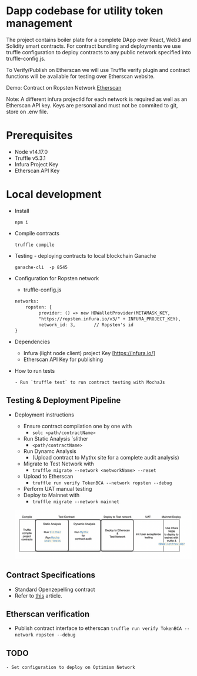 <!-- @format -->

# Dapp codebase for utility token management

The project contains boiler plate for a complete DApp over React, Web3 and Solidity smart contracts. For contract bundling and deployments we use truffle configuration to deploy contracts to any public network specified into truffle-config.js.

To Verify/Publish on Etherscan we will use Truffle verify plugin and contract functions will be available for testing over Etherscan website.

Demo: Contract on Ropsten Network [Etherscan](https://ropsten.etherscan.io/token/0xBD268AD65620B697d46D7d5b8DEEC93228af1b12)

Note: A different infura projectId for each network is required as well as an Etherscan API key. Keys are personal and must not be commited to git, store on .env file.

# Prerequisites

- Node v14.17.0
- Truffle v5.3.1
- Infura Project Key
- Etherscan API Key

# Local development

- Install
  ```console
  npm i
  ```
- Compile contracts

  ```console
  truffle compile
  ```

- Testing - deploying contracts to local blockchain Ganache

  ```console
  ganache-cli  -p 8545
  ```

- Configuration for Ropsten network

  - truffle-config.js

  ```console
  networks:
      ropsten: {
           provider: () => new HDWalletProvider(METAMASK_KEY,
           "https://ropsten.infura.io/v3/" + INFURA_PROJECT_KEY),
           network_id: 3,       // Ropsten's id
  }
  ```

- Dependencies

  - Infura (light node client) project Key [https://infura.io/]
  - Etherscan API Key for publishing

- How to run tests
  ```console
  - Run `truffle test` to run contract testing with MochaJs
  ```

## Testing & Deployment Pipeline

- Deployment instructions

  - Ensure contract compilation one by one with
    - `solc <path/contractName>`
  - Run Static Analysis `slither
    - `<path/contractName>`
  - Run Dynamc Analysis
    - (Upload contract to Mythx site for a complete audit analysis)
  - Migrate to Test Network with
    - `truffle migrate --network <networkName> --reset`
  - Upload to Etherscan
    - `truffle run verify TokenBCA --network ropsten --debug`
  - Perform UAT manual testing
  - Deploy to Mainnet with
    - `truffle migrate --network mainnet`

  ![Testing & Deployment Pipeline](public/DeployPipeline.png)

## Contract Specifications

- Standard Openzepelling contract
- Refer to [this](https://kalis.me/verify-truffle-smart-contracts-etherscan/) article.

## Etherscan verification

- Publish contract interface to etherscan
  `truffle run verify TokenBCA --network ropsten --debug`

## TODO

    - Set configuration to deploy on Optimism Network
